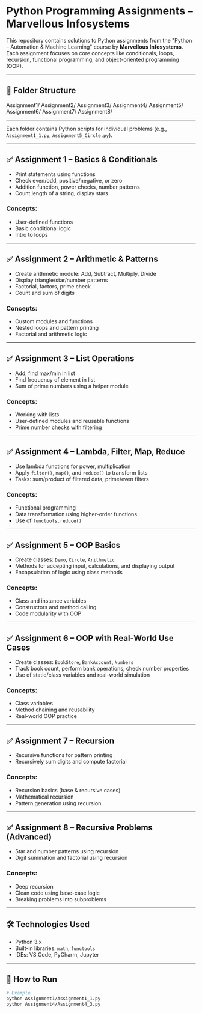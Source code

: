 # Python Programming Assignments – Marvellous Infosystems

This repository contains solutions to Python assignments from the "Python – Automation & Machine Learning" course by **Marvellous Infosystems**. Each assignment focuses on core concepts like conditionals, loops, recursion, functional programming, and object-oriented programming (OOP).

---

## 📁 Folder Structure

Assignment1/
Assignment2/
Assignment3/
Assignment4/
Assignment5/
Assignment6/
Assignment7/
Assignment8/

---

Each folder contains Python scripts for individual problems (e.g., `Assignment1_1.py`, `Assignment5_Circle.py`).

---

## ✅ Assignment 1 – Basics & Conditionals

- Print statements using functions
- Check even/odd, positive/negative, or zero
- Addition function, power checks, number patterns
- Count length of a string, display stars

### Concepts:
- User-defined functions
- Basic conditional logic
- Intro to loops

---

## ✅ Assignment 2 – Arithmetic & Patterns

- Create arithmetic module: Add, Subtract, Multiply, Divide
- Display triangle/star/number patterns
- Factorial, factors, prime check
- Count and sum of digits

### Concepts:
- Custom modules and functions
- Nested loops and pattern printing
- Factorial and arithmetic logic

---

## ✅ Assignment 3 – List Operations

- Add, find max/min in list
- Find frequency of element in list
- Sum of prime numbers using a helper module

### Concepts:
- Working with lists
- User-defined modules and reusable functions
- Prime number checks with filtering

---

## ✅ Assignment 4 – Lambda, Filter, Map, Reduce

- Use lambda functions for power, multiplication
- Apply `filter()`, `map()`, and `reduce()` to transform lists
- Tasks: sum/product of filtered data, prime/even filters

### Concepts:
- Functional programming
- Data transformation using higher-order functions
- Use of `functools.reduce()`

---

## ✅ Assignment 5 – OOP Basics

- Create classes: `Demo`, `Circle`, `Arithmetic`
- Methods for accepting input, calculations, and displaying output
- Encapsulation of logic using class methods

### Concepts:
- Class and instance variables
- Constructors and method calling
- Code modularity with OOP

---

## ✅ Assignment 6 – OOP with Real-World Use Cases

- Create classes: `BookStore`, `BankAccount`, `Numbers`
- Track book count, perform bank operations, check number properties
- Use of static/class variables and real-world simulation

### Concepts:
- Class variables
- Method chaining and reusability
- Real-world OOP practice

---

## ✅ Assignment 7 – Recursion

- Recursive functions for pattern printing
- Recursively sum digits and compute factorial

### Concepts:
- Recursion basics (base & recursive cases)
- Mathematical recursion
- Pattern generation using recursion

---

## ✅ Assignment 8 – Recursive Problems (Advanced)

- Star and number patterns using recursion
- Digit summation and factorial using recursion

### Concepts:
- Deep recursion
- Clean code using base-case logic
- Breaking problems into subproblems

---

## 🛠 Technologies Used

- Python 3.x
- Built-in libraries: `math`, `functools`
- IDEs: VS Code, PyCharm, Jupyter

---

## 🚀 How to Run

```bash
# Example
python Assignment1/Assignment1_1.py
python Assignment4/Assignment4_3.py

